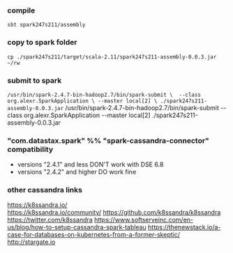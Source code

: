 ### compile

`sbt spark247s211/assembly`

### copy to spark folder

`cp ./spark247s211/target/scala-2.11/spark247s211-assembly-0.0.3.jar ~/rw`

### submit to spark

`
/usr/bin/spark-2.4.7-bin-hadoop2.7/bin/spark-submit \ 
--class org.alexr.SparkApplication \
--master local[2] \
./spark247s211-assembly-0.0.3.jar
`
/usr/bin/spark-2.4.7-bin-hadoop2.7/bin/spark-submit --class org.alexr.SparkApplication --master local[2] ./spark247s211-assembly-0.0.3.jar

### "com.datastax.spark" %% "spark-cassandra-connector" compatibility

- versions "2.4.1" and less DON'T work with DSE 6.8
- versions "2.4.2" and higher DO work fine

### other cassandra links

https://k8ssandra.io/  
https://k8ssandra.io/community/
https://github.com/k8ssandra/k8ssandra
https://twitter.com/k8ssandra
https://www.softserveinc.com/en-us/blog/how-to-setup-cassandra-spark-tableau
https://thenewstack.io/a-case-for-databases-on-kubernetes-from-a-former-skeptic/
http://stargate.io
